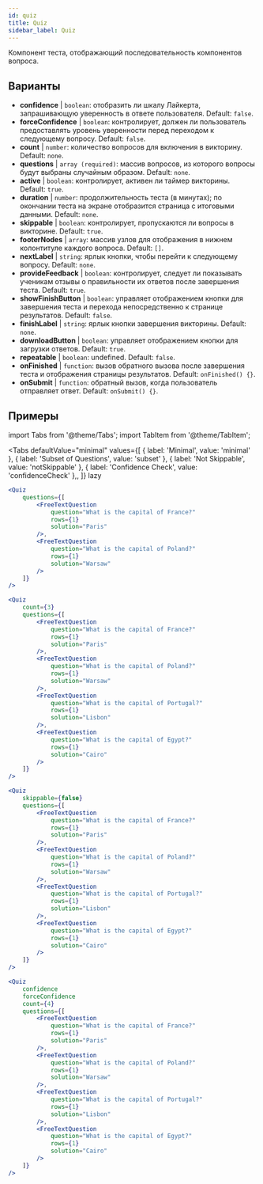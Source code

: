 ```yaml
---
id: quiz 
title: Quiz
sidebar_label: Quiz
---
```


Компонент теста, отображающий последовательность компонентов вопроса.

## Варианты

* __confidence__ | `boolean`: отобразить ли шкалу Лайкерта, запрашивающую уверенность в ответе пользователя. Default: `false`.
* __forceConfidence__ | `boolean`: контролирует, должен ли пользователь предоставлять уровень уверенности перед переходом к следующему вопросу. Default: `false`.
* __count__ | `number`: количество вопросов для включения в викторину. Default: `none`.
* __questions__ | `array (required)`: массив вопросов, из которого вопросы будут выбраны случайным образом. Default: `none`.
* __active__ | `boolean`: контролирует, активен ли таймер викторины. Default: `true`.
* __duration__ | `number`: продолжительность теста (в минутах); по окончании теста на экране отобразится страница с итоговыми данными. Default: `none`.
* __skippable__ | `boolean`: контролирует, пропускаются ли вопросы в викторине. Default: `true`.
* __footerNodes__ | `array`: массив узлов для отображения в нижнем колонтитуле каждого вопроса. Default: `[]`.
* __nextLabel__ | `string`: ярлык кнопки, чтобы перейти к следующему вопросу. Default: `none`.
* __provideFeedback__ | `boolean`: контролирует, следует ли показывать ученикам отзывы о правильности их ответов после завершения теста. Default: `true`.
* __showFinishButton__ | `boolean`: управляет отображением кнопки для завершения теста и перехода непосредственно к странице результатов. Default: `false`.
* __finishLabel__ | `string`: ярлык кнопки завершения викторины. Default: `none`.
* __downloadButton__ | `boolean`: управляет отображением кнопки для загрузки ответов. Default: `true`.
* __repeatable__ | `boolean`: undefined. Default: `false`.
* __onFinished__ | `function`: вызов обратного вызова после завершения теста и отображения страницы результатов. Default: `onFinished() {}`.
* __onSubmit__ | `function`: обратный вызов, когда пользователь отправляет ответ. Default: `onSubmit() {}`.


## Примеры

import Tabs from '@theme/Tabs';
import TabItem from '@theme/TabItem';

<Tabs
    defaultValue="minimal"
    values={[
        { label: 'Minimal', value: 'minimal' },
        { label: 'Subset of Questions', value: 'subset' },
        { label: 'Not Skippable', value: 'notSkippable' },
        { label: 'Confidence Check', value: 'confidenceCheck' },,
    ]}
    lazy
>

<TabItem value="minimal">

```jsx live
<Quiz
    questions={[
        <FreeTextQuestion 
            question="What is the capital of France?" 
            rows={1} 
            solution="Paris" 
        />,
        <FreeTextQuestion 
            question="What is the capital of Poland?" 
            rows={1} 
            solution="Warsaw" 
        />
    ]}
/>
```
</TabItem>

<TabItem value="subset">

```jsx live
<Quiz
    count={3}
    questions={[
        <FreeTextQuestion 
            question="What is the capital of France?" 
            rows={1} 
            solution="Paris" 
        />,
        <FreeTextQuestion 
            question="What is the capital of Poland?" 
            rows={1} 
            solution="Warsaw" 
        />,
        <FreeTextQuestion 
            question="What is the capital of Portugal?" 
            rows={1} 
            solution="Lisbon" 
        />,     
        <FreeTextQuestion 
            question="What is the capital of Egypt?" 
            rows={1} 
            solution="Cairo" 
        />
    ]}
/>
```
</TabItem>

<TabItem value="notSkippable" >

```jsx live
<Quiz
    skippable={false}
    questions={[
        <FreeTextQuestion 
            question="What is the capital of France?" 
            rows={1} 
            solution="Paris" 
        />,
        <FreeTextQuestion 
            question="What is the capital of Poland?" 
            rows={1} 
            solution="Warsaw" 
        />,
        <FreeTextQuestion 
            question="What is the capital of Portugal?" 
            rows={1} 
            solution="Lisbon" 
        />,     
        <FreeTextQuestion 
            question="What is the capital of Egypt?" 
            rows={1} 
            solution="Cairo" 
        />
    ]}
/>
```
</TabItem>

<TabItem value="confidenceCheck">

```jsx live
<Quiz
    confidence
    forceConfidence
    count={4}
    questions={[
        <FreeTextQuestion 
            question="What is the capital of France?" 
            rows={1} 
            solution="Paris" 
        />,
        <FreeTextQuestion 
            question="What is the capital of Poland?" 
            rows={1} 
            solution="Warsaw" 
        />,
        <FreeTextQuestion 
            question="What is the capital of Portugal?" 
            rows={1} 
            solution="Lisbon" 
        />,     
        <FreeTextQuestion 
            question="What is the capital of Egypt?" 
            rows={1} 
            solution="Cairo" 
        />
    ]}
/>
```
</TabItem>

</Tabs>
